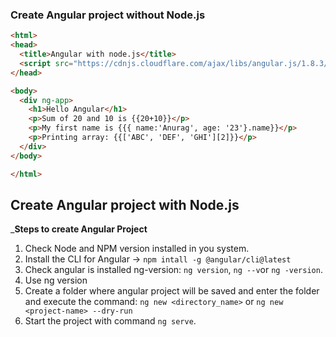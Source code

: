 ### Create Angular project without Node.js
```html
<html>
<head>
  <title>Angular with node.js</title>
  <script src="https://cdnjs.cloudflare.com/ajax/libs/angular.js/1.8.3/angular.min.js"></script>
</head>

<body>
  <div ng-app>
    <h1>Hello Angular</h1>
    <p>Sum of 20 and 10 is {{20+10}}</p>
    <p>My first name is {{{ name:'Anurag', age: '23'}.name}}</p>
    <p>Printing array: {{['ABC', 'DEF', 'GHI'][2]}}</p>
  </div>
</body>

</html>
```


## Create Angular project with Node.js

___Steps to create Angular Project__
1. Check Node and NPM version installed in you system.
2. Install the CLI for Angular -> `npm intall -g @angular/cli@latest`
3. Check angular is installed ng-version: `ng version`,  `ng --v`or `ng -version`.
4. Use ng version
5. Create a folder where angular project will be saved and enter the folder and execute the command: 
	`ng new <directory_name>`
	or
	`ng new <project-name> --dry-run`
6. Start the project with command `ng serve`.


